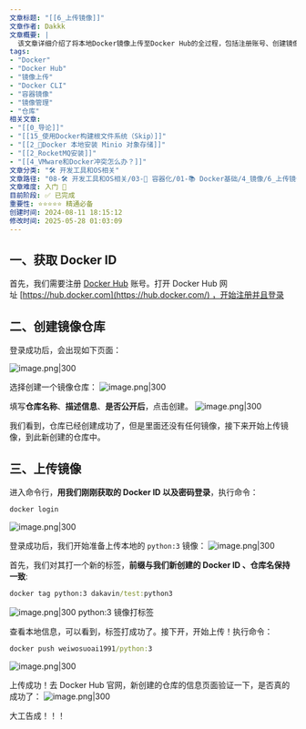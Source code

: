 ```yaml
---
文章标题: "[[6_上传镜像]]" 
文章作者: Dakkk
文章概要: |
  该文章详细介绍了将本地Docker镜像上传至Docker Hub的全过程，包括注册账号、创建镜像仓库、通过命令行登录并打标签、最终执行push操作。提供清晰的步骤和截图，适合初学者快速掌握镜像分享。
tags:
- "Docker"
- "Docker Hub"
- "镜像上传"
- "Docker CLI"
- "容器镜像"
- "镜像管理"
- "仓库"
相关文章:
- "[[0_导论]]"
- "[[15_使用Docker构建根文件系统（Skip）]]"
- "[[2_📕Docker 本地安装 Minio 对象存储]]"
- "[[2_RocketMQ安装]]"
- "[[4_VMware和Docker冲突怎么办？]]"
文章分类: "🛠️ 开发工具和OS相关"
文章路径: "08-🛠️ 开发工具和OS相关/03-🐋 容器化/01-📚 Docker基础/4_镜像/6_上传镜像.md"
文章难度: 入门 🌱
目前阶段: ✅ 已完成
重要性: ⭐⭐⭐⭐⭐ 精通必备
创建时间: 2024-08-11 18:15:12
修改时间: 2025-05-28 01:03:09
---
```


## 一、获取 Docker ID

首先，我们需要注册 [Docker Hub](https://hub.docker.com/) 账号。打开 Docker Hub 网址 [https://hub.docker.com](https://hub.docker.com/) ，开始注册并且登录

## 二、创建镜像仓库

登录成功后，会出现如下页面：

![image.png|300](https://my-obsidian-image.oss-cn-guangzhou.aliyuncs.com/2024/05/8617bb4e75fba1566a87343b5535a9df.png)

选择创建一个镜像仓库：
![image.png|300](https://my-obsidian-image.oss-cn-guangzhou.aliyuncs.com/2024/05/18bf9b45f9d6a2e06f66f7dde31fe6f8.png)

填写**仓库名称**、**描述信息**、**是否公开后**，点击创建。
![image.png|300](https://my-obsidian-image.oss-cn-guangzhou.aliyuncs.com/2024/05/12efe97dc9f6e5cad13f7cbd30fdf88c.png)

我们看到，仓库已经创建成功了，但是里面还没有任何镜像，接下来开始上传镜像，到此新创建的仓库中。

## 三、上传镜像

进入命令行，**用我们刚刚获取的 Docker ID 以及密码登录**，执行命令：

```cmd
docker login
```

![image.png|300](https://my-obsidian-image.oss-cn-guangzhou.aliyuncs.com/2024/05/4cae8377bdedc7a9f60f33f82e52f665.png)

登录成功后，我们开始准备上传本地的 `python:3` 镜像：
![image.png|300](https://my-obsidian-image.oss-cn-guangzhou.aliyuncs.com/2024/05/e25699b4aef280165757e048485a56a1.png)

首先，我们对其打一个新的标签，**前缀与我们新创建的 Docker ID 、仓库名保持一致**:

```cmd
docker tag python:3 dakavin/test:python3
```

![image.png|300](https://my-obsidian-image.oss-cn-guangzhou.aliyuncs.com/2024/05/c94df6690d07e34b385f7e850da1d5c3.png)
python:3 镜像打标签

查看本地信息，可以看到，标签打成功了。接下开，开始上传！执行命令：

```cmd
docker push weiwosuoai1991/python:3
```

![image.png|300](https://my-obsidian-image.oss-cn-guangzhou.aliyuncs.com/2024/05/c6b824b122787563c00c8de4711ddd83.png)


上传成功！去 Docker Hub 官网，新创建的仓库的信息页面验证一下，是否真的成功了：
![image.png|300](https://my-obsidian-image.oss-cn-guangzhou.aliyuncs.com/2024/05/e2408fb4980c4656f41bd8b274756e3d.png)

大工告成！！！